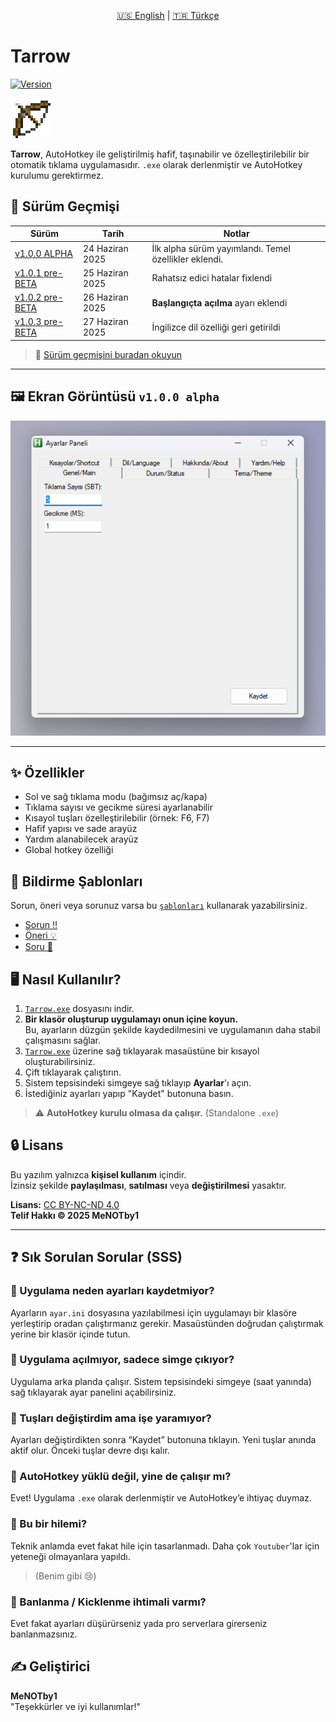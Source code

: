 <p align="center">
  <a href="README.en.md">🇺🇸 English</a> |
  <a href="https://github.com/MeNOTby1/Tarrow">🇹🇷 Türkçe</a>
</p>



# Tarrow

[![Version](https://img.shields.io/badge/v1.0.3-%20pre%20BETA-blue)](https://github.com/MeNOTby1/Tarrow/releases/tag/v1.0.3-pre-BETA)

<img src=".github\Bow_Pulling_1.png" alt="Tarrow İkonu" width="64">

**Tarrow**, AutoHotkey ile geliştirilmiş hafif, taşınabilir ve özelleştirilebilir bir otomatik tıklama uygulamasıdır. `.exe` olarak derlenmiştir ve AutoHotkey kurulumu gerektirmez.

## 📌 Sürüm Geçmişi 

| Sürüm       | Tarih          | Notlar                               |
|-------------|----------------|------------------------------------|
| [v1.0.0 ALPHA](https://github.com/MeNOTby1/Tarrow/releases/tag/v1.0.0-alpha) | 24 Haziran 2025 | İlk alpha sürüm yayımlandı. Temel özellikler eklendi. |
| [v1.0.1 pre-BETA](https://github.com/MeNOTby1/Tarrow/releases/tag/v1.0.1-pre-beta) | 25 Haziran 2025 | Rahatsız edici hatalar fixlendi |
| [v1.0.2 pre-BETA](https://github.com/MeNOTby1/Tarrow/releases/tag/v1.0.2-pre-BETA) | 26 Haziran 2025 | **Başlangıçta açılma** ayarı eklendi |
| [v1.0.3 pre-BETA](https://github.com/MeNOTby1/Tarrow/releases/tag/v1.0.3-pre-BETA) | 27 Haziran 2025 | İngilizce dil özelliği geri getirildi |

>📜 [Sürüm geçmişini buradan okuyun](CHANGELOG.md)

---

## 🖼️ Ekran Görüntüsü `v1.0.0 alpha`

![Tarrow Arayüzü](.github/Ekran_görüntüsü.png)

---

## ✨ Özellikler

- Sol ve sağ tıklama modu (bağımsız aç/kapa)
- Tıklama sayısı ve gecikme süresi ayarlanabilir
- Kısayol tuşları özelleştirilebilir (örnek: F6, F7)
- Hafif yapısı ve sade arayüz
- Yardım alanabilecek arayüz
- Global hotkey özelliği

## 📜 Bildirme Şablonları

Sorun, öneri veya sorunuz varsa bu [`şablonları`](.github/ISSUE_TEMPLATE) kullanarak yazabilirsiniz.

- [Sorun ‼️](.github/ISSUE_TEMPLATE/bug_report.md)
- [Öneri 💡](.github/ISSUE_TEMPLATE/feature_request.md)
- [Soru  🤔](.github/ISSUE_TEMPLATE/question.md)

## 🖥️ Nasıl Kullanılır?

1. [`Tarrow.exe`](https://github.com/MeNOTby1/Tarrow/tags) dosyasını indir.
2. **Bir klasör oluşturup uygulamayı onun içine koyun.**  
   Bu, ayarların düzgün şekilde kaydedilmesini ve uygulamanın daha stabil çalışmasını sağlar.
3. [`Tarrow.exe`](https://github.com/MeNOTby1/Tarrow/tags) üzerine sağ tıklayarak masaüstüne bir kısayol oluşturabilirsiniz.
4. Çift tıklayarak çalıştırın.
5. Sistem tepsisindeki simgeye sağ tıklayıp **Ayarlar**'ı açın.
6. İstediğiniz ayarları yapıp "Kaydet" butonuna basın.

> ⚠ **AutoHotkey kurulu olmasa da çalışır.** (Standalone `.exe`)

## 🔒 Lisans

Bu yazılım yalnızca **kişisel kullanım** içindir.  
İzinsiz şekilde **paylaşılması**, **satılması** veya **değiştirilmesi** yasaktır.

**Lisans:** [CC BY-NC-ND 4.0](https://creativecommons.org/licenses/by-nc-nd/4.0/)  
**Telif Hakkı © 2025 MeNOTby1**

---

## ❓ Sık Sorulan Sorular (SSS)

### 🔹 Uygulama neden ayarları kaydetmiyor?
Ayarların `ayar.ini` dosyasına yazılabilmesi için uygulamayı bir klasöre yerleştirip oradan çalıştırmanız gerekir. Masaüstünden doğrudan çalıştırmak yerine bir klasör içinde tutun.

### 🔹 Uygulama açılmıyor, sadece simge çıkıyor?
Uygulama arka planda çalışır. Sistem tepsisindeki simgeye (saat yanında) sağ tıklayarak ayar panelini açabilirsiniz.

### 🔹 Tuşları değiştirdim ama işe yaramıyor?
Ayarları değiştirdikten sonra “Kaydet” butonuna tıklayın. Yeni tuşlar anında aktif olur. Önceki tuşlar devre dışı kalır.

### 🔹 AutoHotkey yüklü değil, yine de çalışır mı?
Evet! Uygulama `.exe` olarak derlenmiştir ve AutoHotkey’e ihtiyaç duymaz.

### 🔹 Bu bir hilemi?
Teknik anlamda evet fakat hile için tasarlanmadı. Daha çok `Youtuber`'lar için yeteneği olmayanlara yapıldı.
> (Benim gibi 😢)

### 🔹 Banlanma / Kicklenme ihtimali varmı?
Evet fakat ayarları düşürürseniz yada pro serverlara girerseniz banlanmazsınız.

## ✍️ Geliştirici

**MeNOTby1**  
"Teşekkürler ve iyi kullanımlar!"
